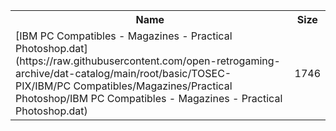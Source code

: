 <table>
<tr><th>Name</th><th>Size</th></tr>
<tr><td>[IBM PC Compatibles - Magazines - Practical Photoshop.dat](https://raw.githubusercontent.com/open-retrogaming-archive/dat-catalog/main/root/basic/TOSEC-PIX/IBM/PC Compatibles/Magazines/Practical Photoshop/IBM PC Compatibles - Magazines - Practical Photoshop.dat)</td><td>1746</td></tr>
</table>
